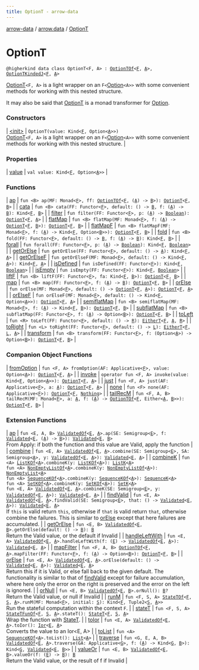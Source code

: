 ```yaml
---
title: OptionT - arrow-data
---
```


[arrow-data](../../index.html) / [arrow.data](../index.html) / [OptionT](./index.html)

# OptionT

`@higherkind data class OptionT<F, A> : `[`OptionTOf`](../-option-t-of.html)`<`[`F`](index.html#F)`, `[`A`](index.html#A)`>, `[`OptionTKindedJ`](../-option-t-kinded-j.html)`<`[`F`](index.html#F)`, `[`A`](index.html#A)`>`

[OptionT](./index.html)`<F, A>` is a light wrapper on an `F<`[Option](#)`<A>>` with some
convenient methods for working with this nested structure.

It may also be said that [OptionT](./index.html) is a monad transformer for [Option](#).

### Constructors

| [&lt;init&gt;](-init-.html) | `OptionT(value: Kind<`[`F`](index.html#F)`, Option<`[`A`](index.html#A)`>>)`<br>[OptionT](./index.html)`<F, A>` is a light wrapper on an `F<`[Option](#)`<A>>` with some convenient methods for working with this nested structure. |

### Properties

| [value](value.html) | `val value: Kind<`[`F`](index.html#F)`, Option<`[`A`](index.html#A)`>>` |

### Functions

| [ap](ap.html) | `fun <B> ap(MF: Monad<`[`F`](index.html#F)`>, ff: `[`OptionTOf`](../-option-t-of.html)`<`[`F`](index.html#F)`, (`[`A`](index.html#A)`) -> `[`B`](ap.html#B)`>): `[`OptionT`](./index.html)`<`[`F`](index.html#F)`, `[`B`](ap.html#B)`>` |
| [cata](cata.html) | `fun <B> cata(FF: Functor<`[`F`](index.html#F)`>, default: () -> `[`B`](cata.html#B)`, f: (`[`A`](index.html#A)`) -> `[`B`](cata.html#B)`): Kind<`[`F`](index.html#F)`, `[`B`](cata.html#B)`>` |
| [filter](filter.html) | `fun filter(FF: Functor<`[`F`](index.html#F)`>, p: (`[`A`](index.html#A)`) -> `[`Boolean`](https://kotlinlang.org/api/latest/jvm/stdlib/kotlin/-boolean/index.html)`): `[`OptionT`](./index.html)`<`[`F`](index.html#F)`, `[`A`](index.html#A)`>` |
| [flatMap](flat-map.html) | `fun <B> flatMap(MF: Monad<`[`F`](index.html#F)`>, f: (`[`A`](index.html#A)`) -> `[`OptionT`](./index.html)`<`[`F`](index.html#F)`, `[`B`](flat-map.html#B)`>): `[`OptionT`](./index.html)`<`[`F`](index.html#F)`, `[`B`](flat-map.html#B)`>` |
| [flatMapF](flat-map-f.html) | `fun <B> flatMapF(MF: Monad<`[`F`](index.html#F)`>, f: (`[`A`](index.html#A)`) -> Kind<`[`F`](index.html#F)`, Option<`[`B`](flat-map-f.html#B)`>>): `[`OptionT`](./index.html)`<`[`F`](index.html#F)`, `[`B`](flat-map-f.html#B)`>` |
| [fold](fold.html) | `fun <B> fold(FF: Functor<`[`F`](index.html#F)`>, default: () -> `[`B`](fold.html#B)`, f: (`[`A`](index.html#A)`) -> `[`B`](fold.html#B)`): Kind<`[`F`](index.html#F)`, `[`B`](fold.html#B)`>` |
| [forall](forall.html) | `fun forall(FF: Functor<`[`F`](index.html#F)`>, p: (`[`A`](index.html#A)`) -> `[`Boolean`](https://kotlinlang.org/api/latest/jvm/stdlib/kotlin/-boolean/index.html)`): Kind<`[`F`](index.html#F)`, `[`Boolean`](https://kotlinlang.org/api/latest/jvm/stdlib/kotlin/-boolean/index.html)`>` |
| [getOrElse](get-or-else.html) | `fun getOrElse(FF: Functor<`[`F`](index.html#F)`>, default: () -> `[`A`](index.html#A)`): Kind<`[`F`](index.html#F)`, `[`A`](index.html#A)`>` |
| [getOrElseF](get-or-else-f.html) | `fun getOrElseF(MF: Monad<`[`F`](index.html#F)`>, default: () -> Kind<`[`F`](index.html#F)`, `[`A`](index.html#A)`>): Kind<`[`F`](index.html#F)`, `[`A`](index.html#A)`>` |
| [isDefined](is-defined.html) | `fun isDefined(FF: Functor<`[`F`](index.html#F)`>): Kind<`[`F`](index.html#F)`, `[`Boolean`](https://kotlinlang.org/api/latest/jvm/stdlib/kotlin/-boolean/index.html)`>` |
| [isEmpty](is-empty.html) | `fun isEmpty(FF: Functor<`[`F`](index.html#F)`>): Kind<`[`F`](index.html#F)`, `[`Boolean`](https://kotlinlang.org/api/latest/jvm/stdlib/kotlin/-boolean/index.html)`>` |
| [liftF](lift-f.html) | `fun <B> liftF(FF: Functor<`[`F`](index.html#F)`>, fa: Kind<`[`F`](index.html#F)`, `[`B`](lift-f.html#B)`>): `[`OptionT`](./index.html)`<`[`F`](index.html#F)`, `[`B`](lift-f.html#B)`>` |
| [map](map.html) | `fun <B> map(FF: Functor<`[`F`](index.html#F)`>, f: (`[`A`](index.html#A)`) -> `[`B`](map.html#B)`): `[`OptionT`](./index.html)`<`[`F`](index.html#F)`, `[`B`](map.html#B)`>` |
| [orElse](or-else.html) | `fun orElse(MF: Monad<`[`F`](index.html#F)`>, default: () -> `[`OptionT`](./index.html)`<`[`F`](index.html#F)`, `[`A`](index.html#A)`>): `[`OptionT`](./index.html)`<`[`F`](index.html#F)`, `[`A`](index.html#A)`>` |
| [orElseF](or-else-f.html) | `fun orElseF(MF: Monad<`[`F`](index.html#F)`>, default: () -> Kind<`[`F`](index.html#F)`, Option<`[`A`](index.html#A)`>>): `[`OptionT`](./index.html)`<`[`F`](index.html#F)`, `[`A`](index.html#A)`>` |
| [semiflatMap](semiflat-map.html) | `fun <B> semiflatMap(MF: Monad<`[`F`](index.html#F)`>, f: (`[`A`](index.html#A)`) -> Kind<`[`F`](index.html#F)`, `[`B`](semiflat-map.html#B)`>): `[`OptionT`](./index.html)`<`[`F`](index.html#F)`, `[`B`](semiflat-map.html#B)`>` |
| [subflatMap](subflat-map.html) | `fun <B> subflatMap(FF: Functor<`[`F`](index.html#F)`>, f: (`[`A`](index.html#A)`) -> Option<`[`B`](subflat-map.html#B)`>): `[`OptionT`](./index.html)`<`[`F`](index.html#F)`, `[`B`](subflat-map.html#B)`>` |
| [toLeft](to-left.html) | `fun <R> toLeft(FF: Functor<`[`F`](index.html#F)`>, default: () -> `[`R`](to-left.html#R)`): `[`EitherT`](../-either-t/index.html)`<`[`F`](index.html#F)`, `[`A`](index.html#A)`, `[`R`](to-left.html#R)`>` |
| [toRight](to-right.html) | `fun <L> toRight(FF: Functor<`[`F`](index.html#F)`>, default: () -> `[`L`](to-right.html#L)`): `[`EitherT`](../-either-t/index.html)`<`[`F`](index.html#F)`, `[`L`](to-right.html#L)`, `[`A`](index.html#A)`>` |
| [transform](transform.html) | `fun <B> transform(FF: Functor<`[`F`](index.html#F)`>, f: (Option<`[`A`](index.html#A)`>) -> Option<`[`B`](transform.html#B)`>): `[`OptionT`](./index.html)`<`[`F`](index.html#F)`, `[`B`](transform.html#B)`>` |

### Companion Object Functions

| [fromOption](from-option.html) | `fun <F, A> fromOption(AF: Applicative<`[`F`](from-option.html#F)`>, value: Option<`[`A`](from-option.html#A)`>): `[`OptionT`](./index.html)`<`[`F`](from-option.html#F)`, `[`A`](from-option.html#A)`>` |
| [invoke](invoke.html) | `operator fun <F, A> invoke(value: Kind<`[`F`](invoke.html#F)`, Option<`[`A`](invoke.html#A)`>>): `[`OptionT`](./index.html)`<`[`F`](invoke.html#F)`, `[`A`](invoke.html#A)`>` |
| [just](just.html) | `fun <F, A> just(AF: Applicative<`[`F`](just.html#F)`>, a: `[`A`](just.html#A)`): `[`OptionT`](./index.html)`<`[`F`](just.html#F)`, `[`A`](just.html#A)`>` |
| [none](none.html) | `fun <F> none(AF: Applicative<`[`F`](none.html#F)`>): `[`OptionT`](./index.html)`<`[`F`](none.html#F)`, `[`Nothing`](https://kotlinlang.org/api/latest/jvm/stdlib/kotlin/-nothing/index.html)`>` |
| [tailRecM](tail-rec-m.html) | `fun <F, A, B> tailRecM(MF: Monad<`[`F`](tail-rec-m.html#F)`>, a: `[`A`](tail-rec-m.html#A)`, f: (`[`A`](tail-rec-m.html#A)`) -> `[`OptionTOf`](../-option-t-of.html)`<`[`F`](tail-rec-m.html#F)`, Either<`[`A`](tail-rec-m.html#A)`, `[`B`](tail-rec-m.html#B)`>>): `[`OptionT`](./index.html)`<`[`F`](tail-rec-m.html#F)`, `[`B`](tail-rec-m.html#B)`>` |

### Extension Functions

| [ap](../arrow.-kind/ap.html) | `fun <E, A, B> `[`ValidatedOf`](../-validated-of.html)`<`[`E`](../arrow.-kind/ap.html#E)`, `[`A`](../arrow.-kind/ap.html#A)`>.ap(SE: Semigroup<`[`E`](../arrow.-kind/ap.html#E)`>, f: `[`Validated`](../-validated/index.html)`<`[`E`](../arrow.-kind/ap.html#E)`, (`[`A`](../arrow.-kind/ap.html#A)`) -> `[`B`](../arrow.-kind/ap.html#B)`>): `[`Validated`](../-validated/index.html)`<`[`E`](../arrow.-kind/ap.html#E)`, `[`B`](../arrow.-kind/ap.html#B)`>`<br>From Apply: if both the function and this value are Valid, apply the function |
| [combine](../arrow.-kind/combine.html) | `fun <E, A> `[`ValidatedOf`](../-validated-of.html)`<`[`E`](../arrow.-kind/combine.html#E)`, `[`A`](../arrow.-kind/combine.html#A)`>.combine(SE: Semigroup<`[`E`](../arrow.-kind/combine.html#E)`>, SA: Semigroup<`[`A`](../arrow.-kind/combine.html#A)`>, y: `[`ValidatedOf`](../-validated-of.html)`<`[`E`](../arrow.-kind/combine.html#E)`, `[`A`](../arrow.-kind/combine.html#A)`>): `[`Validated`](../-validated/index.html)`<`[`E`](../arrow.-kind/combine.html#E)`, `[`A`](../arrow.-kind/combine.html#A)`>` |
| [combineK](../arrow.-kind/combine-k.html) | `fun <A> `[`ListKOf`](../-list-k-of.html)`<`[`A`](../arrow.-kind/combine-k.html#A)`>.combineK(y: `[`ListKOf`](../-list-k-of.html)`<`[`A`](../arrow.-kind/combine-k.html#A)`>): `[`ListK`](../-list-k/index.html)`<`[`A`](../arrow.-kind/combine-k.html#A)`>`<br>`fun <A> `[`NonEmptyListOf`](../-non-empty-list-of.html)`<`[`A`](../arrow.-kind/combine-k.html#A)`>.combineK(y: `[`NonEmptyListOf`](../-non-empty-list-of.html)`<`[`A`](../arrow.-kind/combine-k.html#A)`>): `[`NonEmptyList`](../-non-empty-list/index.html)`<`[`A`](../arrow.-kind/combine-k.html#A)`>`<br>`fun <A> `[`SequenceKOf`](../-sequence-k-of.html)`<`[`A`](../arrow.-kind/combine-k.html#A)`>.combineK(y: `[`SequenceKOf`](../-sequence-k-of.html)`<`[`A`](../arrow.-kind/combine-k.html#A)`>): `[`SequenceK`](../-sequence-k/index.html)`<`[`A`](../arrow.-kind/combine-k.html#A)`>`<br>`fun <A> `[`SetKOf`](../-set-k-of.html)`<`[`A`](../arrow.-kind/combine-k.html#A)`>.combineK(y: `[`SetKOf`](../-set-k-of.html)`<`[`A`](../arrow.-kind/combine-k.html#A)`>): `[`SetK`](../-set-k/index.html)`<`[`A`](../arrow.-kind/combine-k.html#A)`>`<br>`fun <E, A> `[`ValidatedOf`](../-validated-of.html)`<`[`E`](../arrow.-kind/combine-k.html#E)`, `[`A`](../arrow.-kind/combine-k.html#A)`>.combineK(SE: Semigroup<`[`E`](../arrow.-kind/combine-k.html#E)`>, y: `[`ValidatedOf`](../-validated-of.html)`<`[`E`](../arrow.-kind/combine-k.html#E)`, `[`A`](../arrow.-kind/combine-k.html#A)`>): `[`Validated`](../-validated/index.html)`<`[`E`](../arrow.-kind/combine-k.html#E)`, `[`A`](../arrow.-kind/combine-k.html#A)`>` |
| [findValid](../arrow.-kind/find-valid.html) | `fun <E, A> `[`ValidatedOf`](../-validated-of.html)`<`[`E`](../arrow.-kind/find-valid.html#E)`, `[`A`](../arrow.-kind/find-valid.html#A)`>.findValid(SE: Semigroup<`[`E`](../arrow.-kind/find-valid.html#E)`>, that: () -> `[`Validated`](../-validated/index.html)`<`[`E`](../arrow.-kind/find-valid.html#E)`, `[`A`](../arrow.-kind/find-valid.html#A)`>): `[`Validated`](../-validated/index.html)`<`[`E`](../arrow.-kind/find-valid.html#E)`, `[`A`](../arrow.-kind/find-valid.html#A)`>`<br>If `this` is valid return `this`, otherwise if `that` is valid return `that`, otherwise combine the failures. This is similar to [orElse](../arrow.-kind/or-else.html) except that here failures are accumulated. |
| [getOrElse](../arrow.-kind/get-or-else.html) | `fun <E, B> `[`ValidatedOf`](../-validated-of.html)`<`[`E`](../arrow.-kind/get-or-else.html#E)`, `[`B`](../arrow.-kind/get-or-else.html#B)`>.getOrElse(default: () -> `[`B`](../arrow.-kind/get-or-else.html#B)`): `[`B`](../arrow.-kind/get-or-else.html#B)<br>Return the Valid value, or the default if Invalid |
| [handleLeftWith](../arrow.-kind/handle-left-with.html) | `fun <E, A> `[`ValidatedOf`](../-validated-of.html)`<`[`E`](../arrow.-kind/handle-left-with.html#E)`, `[`A`](../arrow.-kind/handle-left-with.html#A)`>.handleLeftWith(f: (`[`E`](../arrow.-kind/handle-left-with.html#E)`) -> `[`ValidatedOf`](../-validated-of.html)`<`[`E`](../arrow.-kind/handle-left-with.html#E)`, `[`A`](../arrow.-kind/handle-left-with.html#A)`>): `[`Validated`](../-validated/index.html)`<`[`E`](../arrow.-kind/handle-left-with.html#E)`, `[`A`](../arrow.-kind/handle-left-with.html#A)`>` |
| [mapFilter](../arrow.-kind/map-filter.html) | `fun <F, A, B> `[`OptionTOf`](../-option-t-of.html)`<`[`F`](../arrow.-kind/map-filter.html#F)`, `[`A`](../arrow.-kind/map-filter.html#A)`>.mapFilter(FF: Functor<`[`F`](../arrow.-kind/map-filter.html#F)`>, f: (`[`A`](../arrow.-kind/map-filter.html#A)`) -> Option<`[`B`](../arrow.-kind/map-filter.html#B)`>): `[`OptionT`](./index.html)`<`[`F`](../arrow.-kind/map-filter.html#F)`, `[`B`](../arrow.-kind/map-filter.html#B)`>` |
| [orElse](../arrow.-kind/or-else.html) | `fun <E, A> `[`ValidatedOf`](../-validated-of.html)`<`[`E`](../arrow.-kind/or-else.html#E)`, `[`A`](../arrow.-kind/or-else.html#A)`>.orElse(default: () -> `[`Validated`](../-validated/index.html)`<`[`E`](../arrow.-kind/or-else.html#E)`, `[`A`](../arrow.-kind/or-else.html#A)`>): `[`Validated`](../-validated/index.html)`<`[`E`](../arrow.-kind/or-else.html#E)`, `[`A`](../arrow.-kind/or-else.html#A)`>`<br>Return this if it is Valid, or else fall back to the given default. The functionality is similar to that of [findValid](../arrow.-kind/find-valid.html) except for failure accumulation, where here only the error on the right is preserved and the error on the left is ignored. |
| [orNull](../arrow.-kind/or-null.html) | `fun <E, B> `[`ValidatedOf`](../-validated-of.html)`<`[`E`](../arrow.-kind/or-null.html#E)`, `[`B`](../arrow.-kind/or-null.html#B)`>.orNull(): `[`B`](../arrow.-kind/or-null.html#B)`?`<br>Return the Valid value, or null if Invalid |
| [runM](../arrow.-kind/run-m.html) | `fun <F, S, A> `[`StateTOf`](../-state-t-of.html)`<`[`F`](../arrow.-kind/run-m.html#F)`, `[`S`](../arrow.-kind/run-m.html#S)`, `[`A`](../arrow.-kind/run-m.html#A)`>.runM(MF: Monad<`[`F`](../arrow.-kind/run-m.html#F)`>, initial: `[`S`](../arrow.-kind/run-m.html#S)`): Kind<`[`F`](../arrow.-kind/run-m.html#F)`, Tuple2<`[`S`](../arrow.-kind/run-m.html#S)`, `[`A`](../arrow.-kind/run-m.html#A)`>>`<br>Run the stateful computation within the context `F`. |
| [stateT](../arrow.-kind/state-t.html) | `fun <F, S, A> `[`StateTFunOf`](../-state-t-fun-of.html)`<`[`F`](../arrow.-kind/state-t.html#F)`, `[`S`](../arrow.-kind/state-t.html#S)`, `[`A`](../arrow.-kind/state-t.html#A)`>.stateT(): `[`StateT`](../-state-t/index.html)`<`[`F`](../arrow.-kind/state-t.html#F)`, `[`S`](../arrow.-kind/state-t.html#S)`, `[`A`](../arrow.-kind/state-t.html#A)`>`<br>Wrap the function with [StateT](../-state-t/index.html). |
| [toIor](../arrow.-kind/to-ior.html) | `fun <E, A> `[`ValidatedOf`](../-validated-of.html)`<`[`E`](../arrow.-kind/to-ior.html#E)`, `[`A`](../arrow.-kind/to-ior.html#A)`>.toIor(): `[`Ior`](../-ior/index.html)`<`[`E`](../arrow.-kind/to-ior.html#E)`, `[`A`](../arrow.-kind/to-ior.html#A)`>`<br>Converts the value to an Ior&lt;E, A&gt; |
| [toList](../arrow.-kind/to-list.html) | `fun <A> `[`SequenceKOf`](../-sequence-k-of.html)`<`[`A`](../arrow.-kind/to-list.html#A)`>.toList(): `[`List`](https://kotlinlang.org/api/latest/jvm/stdlib/kotlin.collections/-list/index.html)`<`[`A`](../arrow.-kind/to-list.html#A)`>` |
| [traverse](../arrow.-kind/traverse.html) | `fun <G, E, A, B> `[`ValidatedOf`](../-validated-of.html)`<`[`E`](../arrow.-kind/traverse.html#E)`, `[`A`](../arrow.-kind/traverse.html#A)`>.traverse(GA: Applicative<`[`G`](../arrow.-kind/traverse.html#G)`>, f: (`[`A`](../arrow.-kind/traverse.html#A)`) -> Kind<`[`G`](../arrow.-kind/traverse.html#G)`, `[`B`](../arrow.-kind/traverse.html#B)`>): Kind<`[`G`](../arrow.-kind/traverse.html#G)`, `[`Validated`](../-validated/index.html)`<`[`E`](../arrow.-kind/traverse.html#E)`, `[`B`](../arrow.-kind/traverse.html#B)`>>` |
| [valueOr](../arrow.-kind/value-or.html) | `fun <E, B> `[`ValidatedOf`](../-validated-of.html)`<`[`E`](../arrow.-kind/value-or.html#E)`, `[`B`](../arrow.-kind/value-or.html#B)`>.valueOr(f: (`[`E`](../arrow.-kind/value-or.html#E)`) -> `[`B`](../arrow.-kind/value-or.html#B)`): `[`B`](../arrow.-kind/value-or.html#B)<br>Return the Valid value, or the result of f if Invalid |

